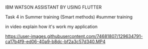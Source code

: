 IBM WATSON ASSISTANT BY USING FLUTTER

Task 4 in Summer training (Smart methods) #summer training

in video explain how it's work my application 


https://user-images.githubusercontent.com/74681807/129634791-ca17b4f9-ed06-40a9-b8dc-bf2a3c57d340.MP4

